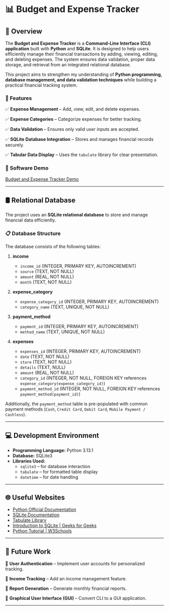 # 📊 Budget and Expense Tracker

## 📝 Overview

The **Budget and Expense Tracker** is a **Command-Line Interface (CLI) application** built with **Python** and **SQLite**. It is designed to help users efficiently manage their financial transactions by adding, viewing, editing, and deleting expenses. The system ensures data validation, proper data storage, and retrieval from an integrated relational database.

This project aims to strengthen my understanding of **Python programming, database management, and data validation techniques** while building a practical financial tracking system.

### 🔹 Features

✅ **Expense Management** – Add, view, edit, and delete expenses.

✅ **Expense Categories** – Categorize expenses for better tracking.

✅ **Data Validation** – Ensures only valid user inputs are accepted.

✅ **SQLite Database Integration** – Stores and manages financial records securely.

✅ **Tabular Data Display** – Uses the `tabulate` library for clear presentation.

### 🎥 Software Demo

[Budget and Expense Tracker Demo](https://youtu.be/RlaDjOgB76A)

---

## 🛢 Relational Database

The project uses an **SQLite relational database** to store and manage financial data efficiently.

### 📋 Database Structure

The database consists of the following tables:

1. **income**

   - `income_id` (INTEGER, PRIMARY KEY, AUTOINCREMENT)
   - `source` (TEXT, NOT NULL)
   - `amount` (REAL, NOT NULL)
   - `month` (TEXT, NOT NULL)

2. **expense_category**

   - `expense_category_id` (INTEGER, PRIMARY KEY, AUTOINCREMENT)
   - `category_name` (TEXT, UNIQUE, NOT NULL)

3. **payment_method**

   - `payment_id` (INTEGER, PRIMARY KEY, AUTOINCREMENT)
   - `method_name` (TEXT, UNIQUE, NOT NULL)

4. **expenses**
   - `expenses_id` (INTEGER, PRIMARY KEY, AUTOINCREMENT)
   - `date` (TEXT, NOT NULL)
   - `store` (TEXT, NOT NULL)
   - `details` (TEXT, NULL)
   - `amount` (REAL, NOT NULL)
   - `category_id` (INTEGER, NOT NULL, FOREIGN KEY references `expense_category(expense_category_id)`)
   - `payment_method_id` (INTEGER, NOT NULL, FOREIGN KEY references `payment_method(payment_id)`)

Additionally, the `payment_method` table is pre-populated with common payment methods (`Cash`, `Credit Card`, `Debit Card`, `Mobile Payment / Cashless`).

---

## 💻 Development Environment

- **Programming Language:** Python 3.13.1
- **Database:** SQLite3
- **Libraries Used:**
  - `sqlite3` – for database interaction
  - `tabulate` – for formatted table display
  - `datetime` – for date handling

---

## 🌐 Useful Websites

- [Python Official Documentation](https://docs.python.org/3/)
- [SQLite Documentation](https://www.sqlite.org/docs.html)
- [Tabulate Library](https://pypi.org/project/tabulate/)
- [Introduction to SQLite | Geeks for Geeks](https://www.geeksforgeeks.org/introduction-to-sqlite/)
- [Python Tutorial | W3Schools](https://www.w3schools.com/python/default.asp)

---

## 🚀 Future Work

🔹 **User Authentication** – Implement user accounts for personalized tracking.

🔹 **Income Tracking** – Add an income management feature.

🔹 **Report Generation** – Generate monthly financial reports.

🔹 **Graphical User Interface (GUI)** – Convert CLI to a GUI application.

---
